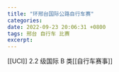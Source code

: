 ```yaml
---
title: "环邢台国际公路自行车赛"
categories: 
date: 2022-09-23 20:06:31 +0800
tags: 邢台 自行车 比赛
excerpt: 
---
```



[[UCI]] 2.2 级国际 B 类[[自行车赛事]]







